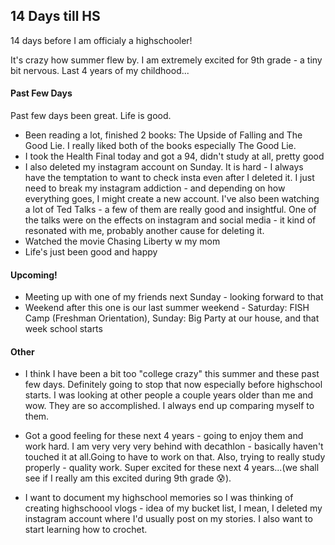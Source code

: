 ## 14 Days till HS

14 days before I am officialy a highschooler!

It's crazy how summer flew by. I am extremely excited for 9th grade - a tiny bit nervous. Last 4 years of my childhood...

#### Past Few Days
Past few days been great. Life is good.

* Been reading a lot, finished 2 books: The Upside of Falling and The Good Lie. I really liked both of the books especially The Good Lie. 
* I took the Health Final today and got a 94, didn't study at all, pretty good
* I also deleted my instagram account on Sunday. It is hard - I always have the temptation to want to check insta even after I deleted it. I just need to break my instagram addiction - and depending on how everything goes, I might create a new account. I've also been watching a lot of Ted Talks - a few of them are really good and insightful. One of the talks were on the effects on instagram and social media - it kind of resonated with me, probably another cause for deleting it. 
* Watched the movie Chasing Liberty w my mom
* Life's just been good and happy 

#### Upcoming!
* Meeting up with one of my friends next Sunday - looking forward to that
* Weekend after this one is our last summer weekend - Saturday: FISH Camp (Freshman Orientation), Sunday: Big Party at our house, and that week school starts

#### Other
* I think I have been a bit too "college crazy" this summer and these past few days. Definitely going to stop that now especially before highschool starts. I was looking at other people a couple years older than me and wow. They are so accomplished. I always end up comparing myself to them.

* Got a good feeling for these next 4 years - going to enjoy them and work hard. I am very very very behind with decathlon - basically haven't touched it at all.Going to have to work on that. Also, trying to really study properly - quality work. Super excited for these next 4 years...(we shall see if I really am this excited during 9th grade 😰).
* I want to document my highschool memories so I was thinking of creating highschoool vlogs - idea of my bucket list, I mean, I deleted my instagram account where I'd usually post on my stories. I also want to start learning how to crochet. 


